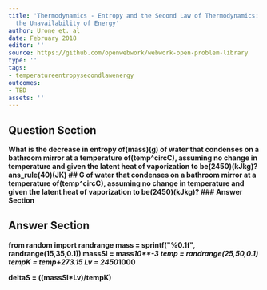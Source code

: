 ```yaml
---
title: 'Thermodynamics - Entropy and the Second Law of Thermodynamics: Disorder and
  the Unavailability of Energy'
author: Urone et. al
date: February 2018
editor: ''
source: https://github.com/openwebwork/webwork-open-problem-library
type: ''
tags:
- temperatureentropysecondlawenergy
outcomes:
- TBD
assets: ''
---
```


## Question Section 

<b>
What is the decrease in entropy of(mass)(g) of water that condenses on a bathroom mirror at a temperature of(temp^circC), assuming no change in temperature and given the latent heat of vaporization to be(2450)(kJkg)?
ans_rule(40)(JK)
## G
of water that condenses on a bathroom mirror at a temperature of(temp^circC), assuming no change in temperature and given the latent heat of vaporization to be(2450)(kJkg)?
### Answer Section


## Answer Section

from random import randrange
mass = sprintf("%0.1f", randrange(15,35,0.1))
massSI = mass*10**-3
temp = randrange(25,50,0.1)
tempK = temp+273.15
Lv = 2450*1000

deltaS = ((massSI*Lv)/tempK)